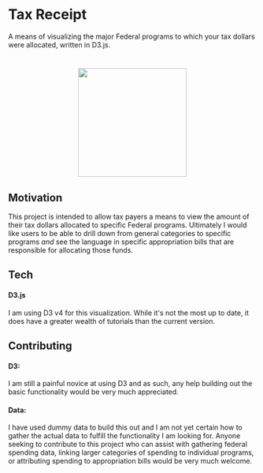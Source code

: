 # Tax Receipt

A means of visualizing the major Federal programs to which your tax dollars were allocated, written in D3.js.

<h1 align="center">
    <img src="static/images/tax_receipt_scrrenshot.png" width="220">
</h1>

## Motivation
This project is intended to allow tax payers a means to view the amount of their tax dollars allocated to specific Federal programs.  Ultimately I would like users to be able to drill down from general categories to specific programs *and* see the language in specific appropriation bills that are responsible for allocating those funds.

## Tech
#### D3.js
I am using D3 v4 for this visualization.  While it's not the most up to date, it does have a greater wealth of tutorials than the current version.


## Contributing
#### D3:
I am still a painful novice at using D3 and as such, any help building out the basic functionality would be very much appreciated.
#### Data:
I have used dummy data to build this out and I am not yet certain how to gather the actual data to fulfill the functionality I am looking for.  Anyone seeking to contribute to this project who can assist with gathering federal spending data, linking larger categories of spending to individual programs, or attributing spending to appropriation bills would be very much welcome.
